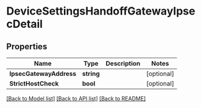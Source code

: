 # DeviceSettingsHandoffGatewayIpsecDetail

## Properties

Name | Type | Description | Notes
------------ | ------------- | ------------- | -------------
**IpsecGatewayAddress** | **string** |  | [optional] 
**StrictHostCheck** | **bool** |  | [optional] 

[[Back to Model list]](../README.md#documentation-for-models) [[Back to API list]](../README.md#documentation-for-api-endpoints) [[Back to README]](../README.md)


